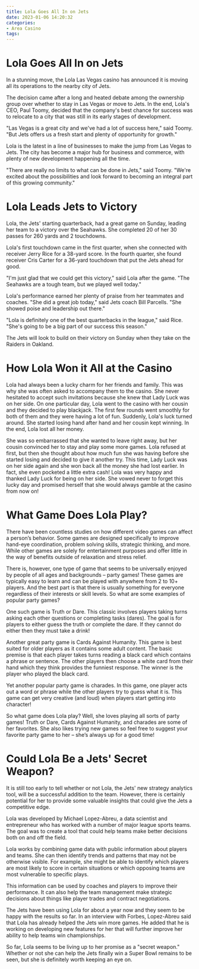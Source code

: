 ```yaml
---
title: Lola Goes All In on Jets
date: 2023-01-06 14:20:32
categories:
- Area Casino
tags:
---
```



#  Lola Goes All In on Jets

In a stunning move, the Lola Las Vegas casino has announced it is moving all its operations to the nearby city of Jets.

The decision came after a long and heated debate among the ownership group over whether to stay in Las Vegas or move to Jets. In the end, Lola's CEO, Paul Toomy, decided that the company's best chance for success was to relocate to a city that was still in its early stages of development.

"Las Vegas is a great city and we've had a lot of success here," said Toomy. "But Jets offers us a fresh start and plenty of opportunity for growth."

Lola is the latest in a line of businesses to make the jump from Las Vegas to Jets. The city has become a major hub for business and commerce, with plenty of new development happening all the time.

"There are really no limits to what can be done in Jets," said Toomy. "We're excited about the possibilities and look forward to becoming an integral part of this growing community."

#  Lola Leads Jets to Victory

Lola, the Jets' starting quarterback, had a great game on Sunday, leading her team to a victory over the Seahawks. She completed 20 of her 30 passes for 260 yards and 2 touchdowns.

Lola's first touchdown came in the first quarter, when she connected with receiver Jerry Rice for a 38-yard score. In the fourth quarter, she found receiver Cris Carter for a 36-yard touchdown that put the Jets ahead for good.

"I'm just glad that we could get this victory," said Lola after the game. "The Seahawks are a tough team, but we played well today."

Lola's performance earned her plenty of praise from her teammates and coaches. "She did a great job today," said Jets coach Bill Parcells. "She showed poise and leadership out there."

"Lola is definitely one of the best quarterbacks in the league," said Rice. "She's going to be a big part of our success this season."

The Jets will look to build on their victory on Sunday when they take on the Raiders in Oakland.

#  How Lola Won it All at the Casino

Lola had always been a lucky charm for her friends and family. This was why she was often asked to accompany them to the casino. She never hesitated to accept such invitations because she knew that Lady Luck was on her side. On one particular day, Lola went to the casino with her cousin and they decided to play blackjack. The first few rounds went smoothly for both of them and they were having a lot of fun. Suddenly, Lola's luck turned around. She started losing hand after hand and her cousin kept winning. In the end, Lola lost all her money.

She was so embarrassed that she wanted to leave right away, but her cousin convinced her to stay and play some more games. Lola refused at first, but then she thought about how much fun she was having before she started losing and decided to give it another try. This time, Lady Luck was on her side again and she won back all the money she had lost earlier. In fact, she even pocketed a little extra cash! Lola was very happy and thanked Lady Luck for being on her side. She vowed never to forget this lucky day and promised herself that she would always gamble at the casino from now on!

#  What Game Does Lola Play?

There have been countless studies on how different video games can affect a person’s behavior. Some games are designed specifically to improve hand-eye coordination, problem solving skills, strategic thinking, and more. While other games are solely for entertainment purposes and offer little in the way of benefits outside of relaxation and stress relief.

There is, however, one type of game that seems to be universally enjoyed by people of all ages and backgrounds – party games! These games are typically easy to learn and can be played with anywhere from 2 to 10+ players. And the best part is that there is usually something for everyone regardless of their interests or skill levels. So what are some examples of popular party games?

One such game is Truth or Dare. This classic involves players taking turns asking each other questions or completing tasks (dares). The goal is for players to either guess the truth or complete the dare. If they cannot do either then they must take a drink!

Another great party game is Cards Against Humanity. This game is best suited for older players as it contains some adult content. The basic premise is that each player takes turns reading a black card which contains a phrase or sentence. The other players then choose a white card from their hand which they think provides the funniest response. The winner is the player who played the black card.

Yet another popular party game is charades. In this game, one player acts out a word or phrase while the other players try to guess what it is. This game can get very creative (and loud) when players start getting into character!

So what game does Lola play? Well, she loves playing all sorts of party games! Truth or Dare, Cards Against Humanity, and charades are some of her favorites. She also likes trying new games so feel free to suggest your favorite party game to her – she’s always up for a good time!

#  Could Lola Be a Jets' Secret Weapon?

It is still too early to tell whether or not Lola, the Jets' new strategy analytics tool, will be a successful addition to the team. However, there is certainly potential for her to provide some valuable insights that could give the Jets a competitive edge.

Lola was developed by Michael Lopez-Abreu, a data scientist and entrepreneur who has worked with a number of major league sports teams. The goal was to create a tool that could help teams make better decisions both on and off the field.

Lola works by combining game data with public information about players and teams. She can then identify trends and patterns that may not be otherwise visible. For example, she might be able to identify which players are most likely to score in certain situations or which opposing teams are most vulnerable to specific plays.

This information can be used by coaches and players to improve their performance. It can also help the team management make strategic decisions about things like player trades and contract negotiations.

The Jets have been using Lola for about a year now and they seem to be happy with the results so far. In an interview with Forbes, Lopez-Abreu said that Lola has already helped the Jets win more games. He added that he is working on developing new features for her that will further improve her ability to help teams win championships.

So far, Lola seems to be living up to her promise as a "secret weapon." Whether or not she can help the Jets finally win a Super Bowl remains to be seen, but she is definitely worth keeping an eye on.